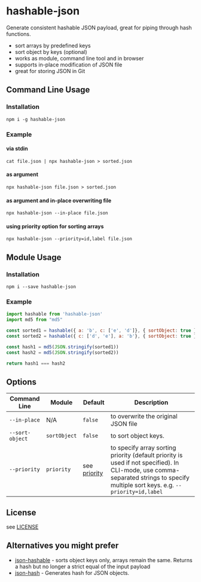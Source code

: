 # hashable-json

Generate consistent hashable JSON payload, great for piping through hash functions.

- sort arrays by predefined keys
- sort object by keys (optional)
- works as module, command line tool and in browser
- supports in-place modification of JSON file
- great for storing JSON in Git

## Command Line Usage

### Installation

```shell
npm i -g hashable-json
```

### Example

#### via stdin
```shell
cat file.json | npx hashable-json > sorted.json
```

#### as argument

```shell
npx hashable-json file.json > sorted.json
```

#### as argument and in-place overwriting file

```shell
npx hashable-json --in-place file.json
```

#### using priority option for sorting arrays

```shell
npx hashable-json --priority=id,label file.json
```

## Module Usage

### Installation

```shell
npm i --save hashable-json
```

### Example

```javascript
import hashable from 'hashable-json'
import md5 from "md5"

const sorted1 = hashable({ a: 'b', c: ['e', 'd']}, { sortObject: true })
const sorted2 = hashable({ c: ['d', 'e'], a: 'b'}, { sortObject: true })

const hash1 = md5(JSON.stringify(sorted1))
const hash2 = md5(JSON.stringify(sorted2))

return hash1 === hash2
```

## Options

Command Line | Module | Default | Description
-- | -- | -- | --
`--in-place` | N/A | `false` | to overwrite the original JSON file
`--sort-object` | `sortObject` | `false` | to sort object keys.
`--priority` | `priority` | see [priority](https://github.com/chernjie/hashable/blob/main/config/priority.json) | to specify array sorting priority (default priority is used if not specified). In CLI-mode, use comma-separated strings to specify multiple sort keys. e.g. `--priority=id,label`

## License

see [LICENSE](./LICENSE)

## Alternatives you might prefer

- [json-hashable](https://www.npmjs.com/package/json-hashable) - sorts object keys only, arrays remain the same. Returns a hash but no longer a strict equal of the input payload
- [json-hash](https://www.npmjs.com/package/json-hash) - Generates hash for JSON objects.

